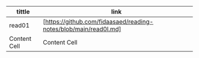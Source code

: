 |tittle  | link |
| ------------- | ------------- |
| read01  |[https://github.com/fidaasaed/reading-notes/blob/main/read0l.md] |
| Content Cell  | Content Cell  |
